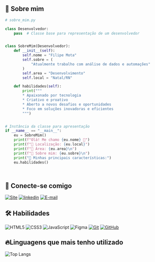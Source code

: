 ## 🚀 Sobre mim

```python
# sobre_mim.py

class Desenvolvedor:
    pass  # Classe base para representação de um desenvolvedor


class SobreMim(Desenvolvedor):
    def __init__(self):
        self.nome = "Filipe Mota"
        self.sobre = (
            "Atualmente trabalho com análise de dados e automações"
        )
        self.area = "Desenvolvimento"
        self.local = "Natal/RN"

    def habilidades(self):
        print("""
        * Apaixonado por tecnologia
        * Criativo e proativo
        * Aberto a novos desafios e oportunidades
        * Foco em soluções inovadoras e eficientes
        """)


# Instância da classe para apresentação
if __name__ == "__main__":
    eu = SobreMim()
    print(f"Olá! Me chamo {eu.nome} 👋")
    print(f"📍 Localização: {eu.local}")
    print(f"💼 Área: {eu.area}\n")
    print(f"🧠 Sobre mim: {eu.sobre}\n")
    print("🚀 Minhas principais características:")
    eu.habilidades()




```
## 🔗 Conecte-se comigo

[![Site](https://img.shields.io/badge/Site-374151?style=for-the-badge&logo=todoist&logoColor=white)](https://www.fmota.dev.br/)
[![linkedin](https://img.shields.io/badge/linkedin-374151?style=for-the-badge&logo=linkedin&logoColor=white)](https://www.linkedin.com/in/fmota-dev/)
[![E-mail](https://img.shields.io/badge/-Email-374151?style=for-the-badge&logo=microsoft-outlook&logoColor=white)](mailto:fmota.web@gmail.com)

## 🛠 Habilidades

![HTML5](https://img.shields.io/badge/HTML5-374151?style=for-the-badge&logo=html5&logoColor=)
![CSS3](https://img.shields.io/badge/CSS3-374151?style=for-the-badge&logo=css3&logoColor=blue)
![JavaScript](https://img.shields.io/badge/JavaScript-374151?style=for-the-badge&logo=javascript&logoColor=)
![Figma](https://img.shields.io/badge/Figma-374151?style=for-the-badge&logo=figma&logoColor=purple)
[![Git](https://img.shields.io/badge/Git-374151?style=for-the-badge&logo=git&logoColor=E94D5F)](https://git-scm.com/doc)
[![GitHub](https://img.shields.io/badge/GitHub-374151?style=for-the-badge&logo=github&logoColor=30A3DC)](https://docs.github.com/)

## 🔥Linguagens que mais tenho utilizado

![Top Langs](https://github-readme-stats-git-masterrstaa-rickstaa.vercel.app/api/top-langs/?username=fmota-dev&bg_color=374151&border_color=9ca3af&title_color=fff&text_color=FFF)
